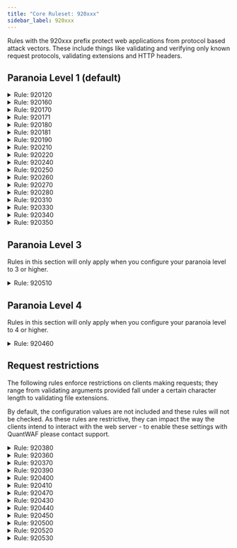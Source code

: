 ```yaml
---
title: "Core Ruleset: 920xxx"
sidebar_label: 920xxx
---
```


Rules with the 920xxx prefix protect web applications from protocol based attack vectors. These include things like validating and verifying only known request protocols, validating extensions and HTTP headers.

## Paranoia Level 1 (default)

<details>
<summary id="920120">Rule: 920120</summary>

Prevent multipart/form-data name evasion attempts. This checks for the existence of meta-characters if post fields and ensures that post data matches rfc2183 specification.

This rule cannot be configured.

**Message:** `Attempted multipart/form-data bypass`

**Example:**

```
curl --request POST \
  --url http://localhost:8088/ \
  --header 'Content-Length: 0' \
  --header 'Content-Type: application/octet-stream'
```

</details>

<details>
<summary>Rule: 920160</summary>

Ensure that the content-length header is all digits as per the rfc2616-sec14 specification.

**Message:** `Content-Length HTTP header is not numeric`

**Example:**

```
curl --request POST \
  --url http://localhost:8088/ \
  --header 'Content-Length: asdf'

# noblock
```

</details>

<details>
<summary>Rule: 920170</summary>

Prevent GET and HEAD requests from receiving request bodies, while the HTTP spec doesn't restrict request bodies for GET requests - application and web servers do not use this feature as a result this means an attacker could use the vector to send bodies to unsuspecting web applications.

**Message:** `GET or HEAD Request with Body Content`

**Example:**

```
curl --request GET \
  --url http://localhost:8088/ \
  --header 'Content-Length: 14' \
  --header 'Content-Type: application/json' \
  --data '{"test": true}'

# blocked 10001
```

</details>

<details>
<summary>Rule: 920171</summary>

A sibling rule to `920170` - this prevents the use of the `Transfer-Encoding` HTTP header with `GET` and `HEAD` requests. The `transfer-encoding` header allows a client to tell the server what encoding is being used when sending a request body.

**Message:** GET or HEAD Request with Transfer-Encoding

**Example:**

```
curl --request GET \
  --url http://localhost:8088/ \
  --header 'Content-Length: 14' \
  --header 'Content-Type: application/jso n' \
  --header 'Transfer-Encoding: gzip' \
  --data '{"test": true}'

# noblock, skips 10001
```

</details>

<details>
<summary>Rule: 920180</summary>

Ensure a client that is using HTTP/1 protocols to send `Content-Length` **or** `Transfer-Encoding` headers with `POST` requests.

**Message:** POST without Content-Length or Transfer-Encoding headers

**Example:**
```
curl --request POST \
  --url http://localhost:8088/ \
  --header 'Content-Type: application/json' \
  --data '{"test": true}'

# noblock
```

</details>

<details>
<summary>Rule: 920181</summary>

A sibling rule to `920180` - this rule requires that only one header from `Content-Length` and `Transfer-Encoding` is used in the request as per RFC7230 3.3.2.

**Message:** Content-Length and Transfer-Encoding headers present.

**Example:**

```
curl --request POST \
  --url http://localhost:8088/ \
  --header 'Content-Length: 14' \
  --header 'Content-Type: application/json' \
  --header 'Transfer-Encoding: gzip' \
  --data '{"test": true}'

# noblock
```

</details>

<details>
<summary>Rule: 920190</summary>

Validates the `Request-Range` request header. This does a byte comparison of the header value and ensures that if the last byte position is present it is not a value less than the first byte position. This prevents potential memory allocation issues when attempt to locate parts of the HTTP message. This was found in 2011 and is a DOS vector - it could prevent exhaust the web servers memory causing it to crash.

**Message:** Range: Invalid Last Byte Value

**Example:**

```
curl --request POST \
  --url http://localhost:8088/ \
  --header 'Content-Length: 14' \
  --header 'Content-Type: application/json' \
  --header 'Range: bytes=15-32' \
  --data '{"test": true}'

# noblock
```

</details>

<details>
<summary>Rule: 920210</summary>

The HTTP specification states that the `Connection` header should not have duplicates, most bots and automated request tools don't respect this rule of the specification and make invalid requests and will include `keep-alive keep-alive` or `close close` in the `Connection` header.

**Message:** Multiple/Conflicting Connection Header Data Found

**Example:**

```
curl --request GET \
  --url http://localhost:8088/ \
  --header 'Connection: close close'

# noblock
```

</details>

<details>
<summary>Rule: 920220</summary>

Validate encoding for the request URI for URL encoding inconsistencies.

**Message:** `URL Encoding Abuse Attack Attempt`

**Example:**

```
curl --request GET \
  --url 'http://localhost:8088/?s=a%20b%20c%25'

# noblock
```

</details>

<details>
<summary>Rule: 920240</summary>
A sibling rule to `920220`, this inspects POST requests with the content type `application/x-www-form-urlencoding` and verifies the request body for URL encoding inconsistencies.

**Message:** `URL Encoding Abuse Attack Attempt`

**Example:**

```
curl --request POST \
  --url http://localhost:8088/ \
  --header 'Content-Type: application/x-www-form-urlencoded' \
  --data s=a%20b%20c%25
```

</details>

<details>
<summary>Rule: 920250</summary>

Validates UTF8 character encoding for the request. This requires that the application is configured to verify this `TX:CRS_VALIDATE_UTF8_ENCODING`

**Message:** `UTF8 Encoding Abuse Attack Attempt`

**Example:**

```
curl --request POST \
  --url http://localhost:8088/ \
  --header 'Content-Type: application/x-www-form-urlencoded' \
  --data 's=À'
```

</details>

<details>
<summary>Rule: 920260</summary>

Disallow the use of full-width unicode characters as they may be subject to decoding evasions. Most web servers will handle this correctly.

**Message:** `Unicode Full/Half Width Abuse Attack Attempt`

**Example:**

```
curl --request POST \
  --url http://localhost:8088/ \
  --header 'Content-Type: application/x-www-form-urlencoded' \
  --data 'cmd=ｱ '
```

</details>

<details>
<summary>Rule: 920270</summary>

This rule restricts the types of characters that are sent by a request. This rule increases the scope of characters verified based on the configured paranoia level.

* PL1: Full ASCII range without null characters
* PL2: Full visible ASCII range including tab and newline
* PL3: Visible lower ASCII range without percent
* PL4: ASCII 38,44-46,48-58,61,65-90,95,97-122, A-Z a-z 0-9 = - _ . , : &

Each rule will validate against URI, headers and the request body.

**Message:** `Invalid character in request (null character)`

**Example:**

```
curl --request POST \
  --url http://localhost:8088/ \
  --header 'Content-Type: application/x-www-form-urlencoded' \
  --data 'cmd=&#9;'

# noblock
```

</details>

<details>
<summary>Rule: 920280</summary>

Missing or empty host header.

**Message:** `Request Missing a Host Header`

**Example:**

```
curl --request GET \
  --url http://localhost:8088/ \
  --header 'Host: '
```

</details>

<details>
<summary>Rule: 920310</summary>

Missing or empty Accept header provided.

**Message:** `Request Has an Empty Accept Header`

**Example:**

```
curl --request GET \
  --url http://localhost:8088/ \
  --header 'Accept:'
```

</details>

<details>
<summary>Rule: 920330</summary>

Missing or empty Accept user agent provided.

**Message:** `Empty User Agent Header`

**Example:**

```
curl --request GET \
  --url http://localhost:8088/ \
  --header 'User-Agent:'
```

</details>

<details>
<summary>Rule: 920340</summary>

Validate that the client is sending `Content-Type` when they send a request body. The RFCs do not state that there must be a correlating content type header, however this can indicate a non-compliant browser and in some circumstances can cause servers to misbehave.

This rule will only block requests when paranoia level is 2 or higher.

**Message:** `Request Containing Content, but Missing Content-Type header`

**Example:**

```
curl --request POST \
  --url http://localhost:8088/ \
  --data '{"test":true}'
```

</details>

<details>
<summary>Rule: 920350</summary>

Prevents IP addresses from being sent as the Host header, the RFC doesn't restrict this however this is a common request pattern for malicious clients and is blocked by default.

Please note the WAF does not verify the legitimacy of an IP address, it verifies that it matches known patterns for IPv4 and IPv6.

**Message:** `Host header is a numeric IP address`

**Example:**

```
curl --request POST \
  --url http://localhost:8088/ \
  --header 'Content-Type: application/json' \
  --header 'Host: 1.1.1.1' \
  --data '{"test":true}'
```

</details>

## Paranoia Level 3

Rules in this section will only apply when you configure your paranoia level to 3 or higher.

<details>
<summary>Rule: 920510</summary>

Verify that only supported cache control headers can be sent by clients. This helps protect against bot traffic that impersonates browsers but constructs incorrect request headers.

Default configuration: `HTTP/1.0 HTTP/1.1 HTTP/2 HTTP/2.0`

**Message:** `Invalid Cache-Control request header`

**Example:**

```
curl --request GET \
  --url http://localhost:8088/ \
  --header 'Cache-Control: non-standard-cache-control'
```

</details>

## Paranoia Level 4

Rules in this section will only apply when you configure your paranoia level to 4 or higher.

<details>
<summary>Rule: 920460</summary>

Attempts to identify irrelevant escape character patterns in request payloads as most parsers will ignore overloaded escapes and process them as expected.

Has synergy with rule 932160

**Message:** `Accept-Encoding header exceeded sensible length`

**Example:**

```
curl --request GET \
  --url http://localhost:8088/ \
  --header 'Accept-Encoding: deflate;q=1.0, gzip;q=1.0, br;q=1.0, compress;q=1.0, identity;q=1.0, *;q=1.0'
```

</details>

## Request restrictions

The following rules enforce restrictions on clients making requests; they range from validating arguments provided fall under a certain character length to validating file extensions.

By default, the configuration values are not included and these rules will not be checked. As these rules are restrictive, they can impact the way the clients intend to interact with the web server - to enable these settings with QuantWAF please contact support.

<details>
<summary>Rule: 920380</summary>

Maximum number of request arguments that a client can send.

Default configuration: `255`

**Message:** `Too many arguments in request`

**Example:**

```
curl --request GET \
  --url 'http://localhost:8088/?range(1,257)
```

</details>

<details>
<summary>Rule: 920360</summary>

Limit the number of characters that a URL argument can be named.

Default configuration: `100`

**Message:** `Argument name too long`

**Example:**

```
	curl --request GET \
		--url 'http://localhost:8088/?str_repeat(0,200)=true'
```

</details>

<details>
<summary>Rule: 920370</summary>

Limit the number of characters that a URL argument value can be.

Default configuration: `400`

**Message:** `Argument value too long`

**Example:**

```
curl --request GET \
  --url 'http://localhost:8088/?s=str_repeat(0,1000)'
```

</details>

<details>
<summary>Rule: 920390</summary>

Total argument exceeds configured sizes.

Default configuration: `64000`

**Message:** `Total arguments size exceeded`

**Example:**

```
curl --request GET \
  --url 'http://localhost:8088/?repeat(str_repeat(0,100)=str_repeat(0,1000), 1000)'
```

</details>

<details>
<summary>Rule: 920400</summary>

Single file upload size limits.

Default configuration: `1048576`

**Message:** `Uploaded file size too large`

</details>

<details>
<summary>Rule: 920410</summary>

Total file size exceeds configured limit.

Default configuration: `1048576`

**Message:** `Uploaded file size too large`

</details>

<details>
<summary>Rule: 920470</summary>

Provides generic allow list protection for which content types the WAF will permit. If the request does not present a valid `content-type` header the WAF will perform basic mime type sniffing to evaluate the file type against the allow list.s

Default configuration: `|application/x-www-form-urlencoded| |multipart/form-data| |multipart/related| |text/xml| |application/xml| |application/soap+xml| |application/x-amf| |application/json| |application/cloudevents+json| |application/cloudevents-batch+json| |application/octet-stream| |application/csp-report| |application/xss-auditor-report| |text/plain|`

**Message:** `Illegal Content-Type header`

**Example:**

```
curl --request GET \
  --url 'http://localhost:8088/?repeat(str_repeat(0,100)=str_repeat(0,1000), 1000)'
```

</details>

<details>
<summary>Rule: 920430</summary>

Restrict which HTTP protocols can be used to make requests.

Default configuration: `HTTP/1.0 HTTP/1.1 HTTP/2 HTTP/2.0`

**Message:** `HTTP protocol version is not allowed by policy`

**Example:**

```
curl --request GET \
  --url 'http://localhost:8088/?repeat(str_repeat(0,100)=str_repeat(0,1000), 1000)'
```

</details>

<details>
<summary>Rule: 920440</summary>

Restricts accessible file extensions that can be requested from your site. This protects against unintended files from being access from the server.

**Message:** `URL file extension is blocked by policy`

**Configuration:**

```
.asa, .asax, .ascx, .axd, .backup, .bak, .bat, .cdx, .cer, .cfg, .cmd, .com, .config, .conf, .cs, .csproj, .csr, .dat, .db, .dbf, .dll, .dos, .htr, .htw, .ida, .idc, .idq, .inc, .ini, .key, .licx, .lnk, .log, .mdb, .old, .pass, .pdb, .pol, .printer, .pwd, .rdb, .resources, .resx, .sql, .swp, .sys, .vb, .vbs, .vbproj, .vsdisco, .webinfo, .xsd, .xsx,
```

</details>

<details>
<summary>Rule: 920450</summary>

Restricts which HTTP headers can be sent to your site. More information on this can be found at https://access.redhat.com/security/vulnerabilities/httpoxy.


**Configuration**

```
proxy, lock-token, content-range, if
```

</details>

<details>
<summary>Rule: 920500</summary>

Prevents common backup or working extensions.

Default configuration: `HTTP/1.0 HTTP/1.1 HTTP/2 HTTP/2.0`

**Message:** `Attempt to access a backup or working file`

**Example:**

```
curl --request GET \
  --url 'http://localhost:8088/index.php~'
```

</details>


<details>
<summary>Rule: 920520</summary>

Restrict the length of `Accept-Encoding` to 50 characters. The character length is based on the allowed values list provided by the RFC.

Default configuration: `HTTP/1.0 HTTP/1.1 HTTP/2 HTTP/2.0`

**Message:** `Accept-Encoding header exceeded sensible length`

**Example:**

```
curl --request GET \
  --url http://localhost:8088/ \
  --header 'Accept-Encoding: deflate;q=1.0, gzip;q=1.0, br;q=1.0, compress;q=1.0, identity;q=1.0, *;q=1.0'
```

</details>

<details>
<summary>Rule: 920530</summary>

Restrict multiple instances of charset being set with the content type.

**Message:** `Multiple charsets detected in content type header`

**Example:**

```
curl --http0.9 \
  --request GET \
  --url http://localhost:8088/ \
  --header 'Content-Type: application/json; charset=utf-8; charset=utf-8'
```

</details>
